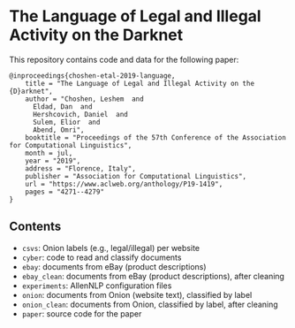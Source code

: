 # The Language of Legal and Illegal Activity on the Darknet

This repository contains code and data for the following paper:

    @inproceedings{choshen-etal-2019-language,
        title = "The Language of Legal and Illegal Activity on the {D}arknet",
        author = "Choshen, Leshem  and
          Eldad, Dan  and
          Hershcovich, Daniel  and
          Sulem, Elior  and
          Abend, Omri",
        booktitle = "Proceedings of the 57th Conference of the Association for Computational Linguistics",
        month = jul,
        year = "2019",
        address = "Florence, Italy",
        publisher = "Association for Computational Linguistics",
        url = "https://www.aclweb.org/anthology/P19-1419",
        pages = "4271--4279"
    }

## Contents

* `csvs`: Onion labels (e.g., legal/illegal) per website
* `cyber`: code to read and classify documents
* `ebay`: documents from eBay (product descriptions)
* `ebay_clean`: documents from eBay (product descriptions), after cleaning
* `experiments`: AllenNLP configuration files
* `onion`: documents from Onion (website text), classified by label
* `onion_clean`: documents from Onion, classified by label, after cleaning
* `paper`: source code for the paper
